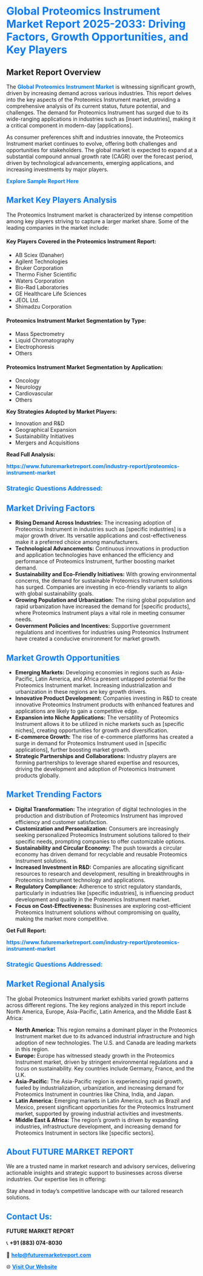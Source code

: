 <h1 style="color: #007BFF;">Global Proteomics Instrument Market Report 2025-2033: Driving Factors, Growth Opportunities, and Key Players</h1>

<section id="overview">
<h2>Market Report Overview</h2>
<p>The <a href="https://www.futuremarketreport.com/industry-report/proteomics-instrument-market" style="color: #007BFF; text-decoration: none;"><strong>Global Proteomics Instrument Market</strong></a> is witnessing significant growth, driven by increasing demand across various industries. This report delves into the key aspects of the Proteomics Instrument market, providing a comprehensive analysis of its current status, future potential, and challenges. The demand for Proteomics Instrument has surged due to its wide-ranging applications in industries such as [insert industries], making it a critical component in modern-day [applications].</p>
<p>As consumer preferences shift and industries innovate, the Proteomics Instrument market continues to evolve, offering both challenges and opportunities for stakeholders. The global market is expected to expand at a substantial compound annual growth rate (CAGR) over the forecast period, driven by technological advancements, emerging applications, and increasing investments by major players.</p>
</section>

<section id="overview">
<p><a href="https://www.futuremarketreport.com/request-sample/reportId=55461" style="color: #007BFF; text-decoration: none;"><strong>Explore Sample Report Here</strong></a></p>
</section>

<section id="key-players">
<h2 style="color: #007BFF;">Market Key Players Analysis</h2>
<p>The Proteomics Instrument market is characterized by intense competition among key players striving to capture a larger market share. Some of the leading companies in the market include:</p>
<h4>Key Players Covered in the Proteomics Instrument Report:</h4>
<ul><li>AB Sciex (Danaher)</li><li>Agilent Technologies</li><li>Bruker Corporation</li><li>Thermo Fisher Scientific</li><li>Waters Corporation</li><li>Bio-Rad Laboratories</li><li>GE Healthcare Life Sciences</li><li>JEOL Ltd.</li><li>Shimadzu Corporation</li></ul>
<h4>Proteomics Instrument Market Segmentation by Type:</h4>
<ul><li>Mass Spectrometry</li><li>Liquid Chromatography</li><li>Electrophoresis</li><li>Others</li></ul>

<h4>Proteomics Instrument Market Segmentation by Application:</h4>
<ul><li>Oncology</li><li>Neurology</li><li>Cardiovascular</li><li>Others</li></ul>
<p><strong>Key Strategies Adopted by Market Players:</strong></p>
<ul>
<li>Innovation and R&D</li>
<li>Geographical Expansion</li>
<li>Sustainability Initiatives</li>
<li>Mergers and Acquisitions</li>
</ul>
</section>

<section>
<p><strong>Read Full Analysis: </strong></p><a href="https://www.futuremarketreport.com/industry-report/proteomics-instrument-market" style="color: #007BFF; text-decoration: none;"><strong>https://www.futuremarketreport.com/industry-report/proteomics-instrument-market</strong></a>
<h3 style="color: #007BFF;">Strategic Questions Addressed:</h3>
</section>

<section id="driving-factors">
<h2 style="color: #007BFF;">Market Driving Factors</h2>
<ul>
<li><strong>Rising Demand Across Industries:</strong> The increasing adoption of Proteomics Instrument in industries such as [specific industries] is a major growth driver. Its versatile applications and cost-effectiveness make it a preferred choice among manufacturers.</li>
<li><strong>Technological Advancements:</strong> Continuous innovations in production and application technologies have enhanced the efficiency and performance of Proteomics Instrument, further boosting market demand.</li>
<li><strong>Sustainability and Eco-Friendly Initiatives:</strong> With growing environmental concerns, the demand for sustainable Proteomics Instrument solutions has surged. Companies are investing in eco-friendly variants to align with global sustainability goals.</li>
<li><strong>Growing Population and Urbanization:</strong> The rising global population and rapid urbanization have increased the demand for [specific products], where Proteomics Instrument plays a vital role in meeting consumer needs.</li>
<li><strong>Government Policies and Incentives:</strong> Supportive government regulations and incentives for industries using Proteomics Instrument have created a conducive environment for market growth.</li>
</ul>
</section>

<section id="growth-opportunities">
<h2 style="color: #007BFF;">Market Growth Opportunities</h2>
<ul>
<li><strong>Emerging Markets:</strong> Developing economies in regions such as Asia-Pacific, Latin America, and Africa present untapped potential for the Proteomics Instrument market. Increasing industrialization and urbanization in these regions are key growth drivers.</li>
<li><strong>Innovative Product Development:</strong> Companies investing in R&D to create innovative Proteomics Instrument products with enhanced features and applications are likely to gain a competitive edge.</li>
<li><strong>Expansion into Niche Applications:</strong> The versatility of Proteomics Instrument allows it to be utilized in niche markets such as [specific niches], creating opportunities for growth and diversification.</li>
<li><strong>E-commerce Growth:</strong> The rise of e-commerce platforms has created a surge in demand for Proteomics Instrument used in [specific applications], further boosting market growth.</li>
<li><strong>Strategic Partnerships and Collaborations:</strong> Industry players are forming partnerships to leverage shared expertise and resources, driving the development and adoption of Proteomics Instrument products globally.</li>
</ul>
</section>

<section id="trending-factors">
<h2 style="color: #007BFF;">Market Trending Factors</h2>
<ul>
<li><strong>Digital Transformation:</strong> The integration of digital technologies in the production and distribution of Proteomics Instrument has improved efficiency and customer satisfaction.</li>
<li><strong>Customization and Personalization:</strong> Consumers are increasingly seeking personalized Proteomics Instrument solutions tailored to their specific needs, prompting companies to offer customizable options.</li>
<li><strong>Sustainability and Circular Economy:</strong> The push towards a circular economy has driven demand for recyclable and reusable Proteomics Instrument solutions.</li>
<li><strong>Increased Investment in R&D:</strong> Companies are allocating significant resources to research and development, resulting in breakthroughs in Proteomics Instrument technology and applications.</li>
<li><strong>Regulatory Compliance:</strong> Adherence to strict regulatory standards, particularly in industries like [specific industries], is influencing product development and quality in the Proteomics Instrument market.</li>
<li><strong>Focus on Cost-Effectiveness:</strong> Businesses are exploring cost-efficient Proteomics Instrument solutions without compromising on quality, making the market more competitive.</li>
</ul>
</section>

<section>
<p><strong>Get Full Report: </strong></p><a href="https://www.futuremarketreport.com/industry-report/proteomics-instrument-market" style="color: #007BFF; text-decoration: none;"><strong>https://www.futuremarketreport.com/industry-report/proteomics-instrument-market</strong></a>
<h3 style="color: #007BFF;">Strategic Questions Addressed:</h3>
</section>


<section id="regional-analysis">
<h2 style="color: #007BFF;">Market Regional Analysis</h2>
<p>The global Proteomics Instrument market exhibits varied growth patterns across different regions. The key regions analyzed in this report include North America, Europe, Asia-Pacific, Latin America, and the Middle East & Africa:</p>
<ul>
<li><strong>North America:</strong> This region remains a dominant player in the Proteomics Instrument market due to its advanced industrial infrastructure and high adoption of new technologies. The U.S. and Canada are leading markets in this region.</li>
<li><strong>Europe:</strong> Europe has witnessed steady growth in the Proteomics Instrument market, driven by stringent environmental regulations and a focus on sustainability. Key countries include Germany, France, and the U.K.</li>
<li><strong>Asia-Pacific:</strong> The Asia-Pacific region is experiencing rapid growth, fueled by industrialization, urbanization, and increasing demand for Proteomics Instrument in countries like China, India, and Japan.</li>
<li><strong>Latin America:</strong> Emerging markets in Latin America, such as Brazil and Mexico, present significant opportunities for the Proteomics Instrument market, supported by growing industrial activities and investments.</li>
<li><strong>Middle East & Africa:</strong> The region’s growth is driven by expanding industries, infrastructure development, and increasing demand for Proteomics Instrument in sectors like [specific sectors].</li>
</ul>
</section>

<footer>
<h2 style="color: #007BFF;">About FUTURE MARKET REPORT</h2>
<p>We are a trusted name in market research and advisory services, delivering actionable insights and strategic support to businesses across diverse industries. Our expertise lies in offering:</p>

<p>Stay ahead in today’s competitive landscape with our tailored research solutions.</p>

<h2 style="color: #007BFF;">Contact Us:</h2>
<p><strong>FUTURE MARKET REPORT</strong></p>
<p>📞 <strong>+91 (883) 074-8030</strong></p>
<p>📧 <strong><a href="mailto:help@futuremarketreport.com" style="color: #007BFF;">help@futuremarketreport.com</a></strong></p>
<p>🌐 <strong><a href="https://www.futuremarketreport.com/" style="color: #007BFF;">Visit Our Website</a></strong></p>
</footer>